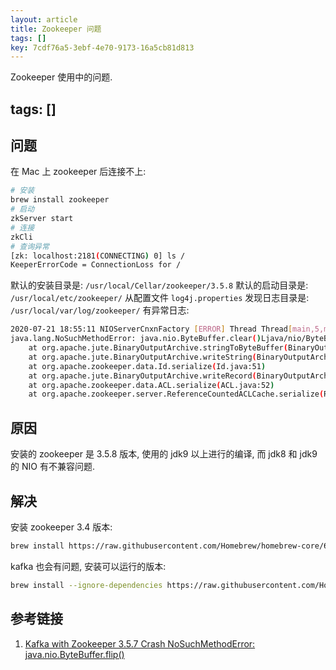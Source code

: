 ```yaml
---
layout: article
title: Zookeeper 问题
tags: []
key: 7cdf76a5-3ebf-4e70-9173-16a5cb81d813
---
```


Zookeeper 使用中的问题.

<!--more-->

tags: []
---

## 问题

在 Mac 上 zookeeper 后连接不上:

```bash
# 安装
brew install zookeeper
# 启动
zkServer start
# 连接
zkCli
# 查询异常
[zk: localhost:2181(CONNECTING) 0] ls /
KeeperErrorCode = ConnectionLoss for /
```

默认的安装目录是: `/usr/local/Cellar/zookeeper/3.5.8`
默认的启动目录是: `/usr/local/etc/zookeeper/`
从配置文件 `log4j.properties` 发现日志目录是: `/usr/local/var/log/zookeeper/`
有异常日志:

```bash
2020-07-21 18:55:11 NIOServerCnxnFactory [ERROR] Thread Thread[main,5,main] died
java.lang.NoSuchMethodError: java.nio.ByteBuffer.clear()Ljava/nio/ByteBuffer;
	at org.apache.jute.BinaryOutputArchive.stringToByteBuffer(BinaryOutputArchive.java:77)
	at org.apache.jute.BinaryOutputArchive.writeString(BinaryOutputArchive.java:107)
	at org.apache.zookeeper.data.Id.serialize(Id.java:51)
	at org.apache.jute.BinaryOutputArchive.writeRecord(BinaryOutputArchive.java:123)
	at org.apache.zookeeper.data.ACL.serialize(ACL.java:52)
	at org.apache.zookeeper.server.ReferenceCountedACLCache.serialize(ReferenceCountedACLCache.java:136)
```

## 原因

安装的 zookeeper 是 3.5.8 版本, 使用的 jdk9 以上进行的编译, 而 jdk8 和 jdk9 的 NIO 有不兼容问题.

## 解决

安装 zookeeper 3.4 版本:

```bash
brew install https://raw.githubusercontent.com/Homebrew/homebrew-core/6d8197bbb5f77e62d51041a3ae552ce2f8ff1344/Formula/zookeeper.rb
```

kafka 也会有问题, 安装可以运行的版本:

```bash
brew install --ignore-dependencies https://raw.githubusercontent.com/Homebrew/homebrew-core/6d8197bbb5f77e62d51041a3ae552ce2f8ff1344/Formula/kafka.rb
```


## 参考链接

1. [Kafka with Zookeeper 3.5.7 Crash NoSuchMethodError: java.nio.ByteBuffer.flip()](https://stackoverflow.com/questions/60612999/kafka-with-zookeeper-3-5-7-crash-nosuchmethoderror-java-nio-bytebuffer-flip)
